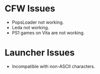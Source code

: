 # CFW Issues
- PopsLoader not working.
- Leda not working.
- PS1 games on Vita are not working.

# Launcher Issues
- Incompatible with non-ASCII characters.
